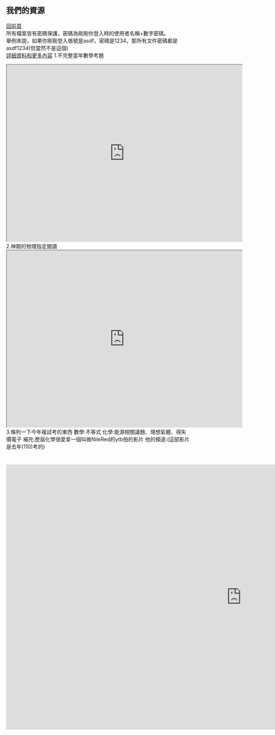 ## 我們的資源  
[回前頁](https://sggsdatafornehs.github.io/rrr)   
所有檔案皆有密碼保護，密碼為剛剛你登入時的使用者名稱+數字密碼。  
舉例來說，如果你剛剛登入帳號是asdf，密碼是1234，那所有文件密碼都是asdf1234(但當然不是這個)   
[詳細資料和更多內容](https://sggsdatafornehs.github.io/sssssss.html)
 1.不完整當年數學考題   
 <iframe src=" https://drive.google.com/file/d/1ITGnIpRCuJDFu-q5HgKm3MBK-IlcT1VB/preview" width="640" height="480" allow="autoplay"></iframe>
 2.神期的物理指定閱讀
 <iframe src=" https://drive.google.com/file/d/14r-wLH6APjtP9ef7wn7uOmKEUK3HbJqR/preview" width="640" height="480" allow="autoplay"></iframe>
 3.條列一下今年複試考的東西  
 數學:不等式  
 化學:能源相關議題、理想氣體、得失價電子    
 補充:歷屆化學很愛拿一個叫做NileRed的ytb拍的影片    
 他的頻道:(這部影片是去年(110)考的)       
 <h1><iframe width="1280" height="720" src="https://www.youtube.com/embed/zFZ5jQ0yuNA" title="YouTube video player" frameborder="0" allow="accelerometer; autoplay; clipboard-write; encrypted-media; gyroscope; picture-in-picture" allowfullscreen></iframe></h1>
